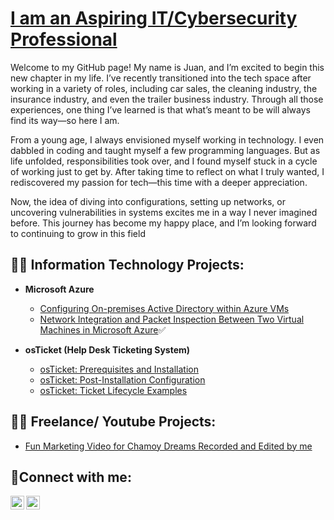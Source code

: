 <h1> <a href="https://linkedin.com/in/"> I am an Aspiring IT/Cybersecurity Professional</a> </h1>

 Welcome to my GitHub page!
My name is Juan, and I’m excited to begin this new chapter in my life. I’ve recently transitioned into the tech space after working in a variety of roles, including car sales, the cleaning industry, the insurance industry, and even the trailer business industry. Through all those experiences, one thing I’ve learned is that what’s meant to be will always find its way—so here I am.

From a young age, I always envisioned myself working in technology. I even dabbled in coding and taught myself a few programming languages. But as life unfolded, responsibilities took over, and I found myself stuck in a cycle of working just to get by. After taking time to reflect on what I truly wanted, I rediscovered my passion for tech—this time with a deeper appreciation.

Now, the idea of diving into configurations, setting up networks, or uncovering vulnerabilities in systems excites me in a way I never imagined before. This journey has become my happy place, and I’m looking forward to continuing to grow in this field

<h2>👨‍💻 Information Technology Projects:</h2>

- <b>Microsoft Azure</b>
  - [Configuring On-premises Active Directory within Azure VMs](https://github.com/Supraj07/configure-ad)
  - [Network Integration and Packet Inspection Between Two Virtual Machines in Microsoft Azure](https://github.com/Supraj07/azure-network-protocols)✅

- <b>osTicket (Help Desk Ticketing System)</b>
  - [osTicket: Prerequisites and Installation](https://github.com/Supraj07/osticket-prereqs)
  - [osTicket: Post-Installation Configuration](https://github.com/Supraj07/post-install-config)
  - [osTicket: Ticket Lifecycle Examples](https://github.com/Supraj07/ticket-lifecycle)

<h2>👨‍💻 Freelance/ Youtube Projects:</h2>

- [Fun Marketing Video for Chamoy Dreams Recorded and Edited by me](https://www.youtube.com/watch?v=KwXZeABQICA)

<h2>🤳Connect with me:</h2>


[<img align="left" alt="name | LinkedIn" width="22px" src="https://cdn.jsdelivr.net/npm/simple-icons@v3/icons/linkedin.svg" />][linkedin]
[<img align="left" alt="name | Instagram" width="22px" src="https://cdn.jsdelivr.net/npm/simple-icons@v3/icons/instagram.svg" />][instagram]


[instagram]: https://www.instagram.com/Supraj07
[linkedin]: https://linkedin.com/in/
